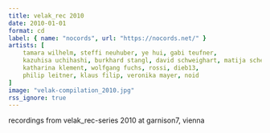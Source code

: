```yaml
---
title: velak_rec 2010
date: 2010-01-01
format: cd
label: { name: "nocords", url: "https://nocords.net/" }
artists: [
    tamara wilhelm, steffi neuhuber, ye hui, gabi teufner,
    kazuhisa uchihashi, burkhard stangl, david schweighart, matija schellander,
    katharina klement, wolfgang fuchs, rossi, dieb13,
    philip leitner, klaus filip, veronika mayer, noid
]
image: "velak-compilation_2010.jpg"
rss_ignore: true
---
```

recordings from velak_rec-series 2010 at garnison7, vienna
